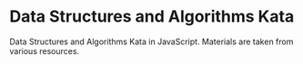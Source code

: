 # Data Structures and Algorithms Kata

Data Structures and Algorithms Kata in JavaScript. Materials are taken from various resources.
